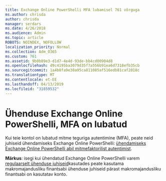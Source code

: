 ```yaml
---
title: Exchange Online PowerShelli MFA lubamisel 761 võrguga
ms.author: chrisda
author: chrisda
manager: serdars
ms.date: 4/26/2018
ms.audience: Admin
ms.topic: article
ROBOTS: NOINDEX, NOFOLLOW
localization_priority: Normal
ms.collection: Adm_O365
ms.custom: 761
ms.assetid: 9b0b89e3-d1d7-4e4d-93de-bb4cd00904d8
ms.openlocfilehash: d9c4195ba3079d35f7a556b91ea6d7318efb35cb
ms.sourcegitcommit: 1a4b8fa9e38a95ca811085af516edb81caf2018c
ms.translationtype: MT
ms.contentlocale: et-EE
ms.lasthandoff: 04/13/2019
ms.locfileid: "31859532"
---
```

# <a name="connect-to-exchange-online-powershell-when-mfa-is-enabled"></a>Ühenduse Exchange Online PowerShelli, MFA on lubatud

Kui teie kontol on lubatud mitme teguriga autentimine (MFA), peate neid juhiseid ühendamiseks Exchange Online PowerShelli: [ühendamiseks Exchange Online PowerShelli abil mitmefaktorilist autentimist](https://docs.microsoft.com/powershell/exchange/exchange-online/connect-to-exchange-online-powershell/mfa-connect-to-exchange-online-powershell).

**Märkus**: isegi kui ühendatud Exchange Online PowerShelli varem [regulaarselt ühenduse juhiseid](https://docs.microsoft.com/powershell/exchange/exchange-online/connect-to-exchange-online-powershell/connect-to-exchange-online-powershell)kasutades peate kasutama makromajandusliku finantsabi ühenduse juhiseid pärast makromajandusliku finantsabi on kasutatav konto.
